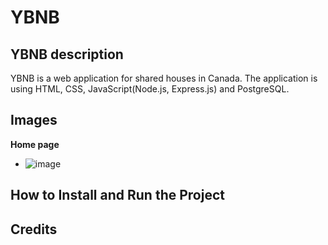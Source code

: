 # YBNB


## YBNB description
YBNB is a web application for shared houses in Canada. The application is using HTML, CSS, JavaScript(Node.js, Express.js) and PostgreSQL.


## Images

**Home page**
  - ![image](https://user-images.githubusercontent.com/63859856/166074986-cdd3b1d9-7f7f-41df-b290-0f6eea03bb89.png)


## How to Install and Run the Project

## Credits
